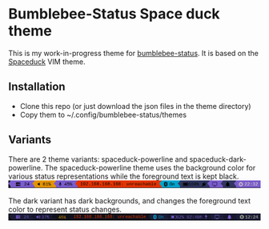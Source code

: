 # Bumblebee-Status Space duck theme

This is my work-in-progress theme for
[bumblebee-status](https://github.com/tobi-wan-kenobi/bumblebee-status/).  It is
based on the [Spaceduck](https://github.com/pineapplegiant/spaceduck) VIM theme.

## Installation
* Clone this repo (or just download the json files in the theme directory)
* Copy them to ~/.config/bumblebee-status/themes

## Variants
There are 2 theme variants:  spaceduck-powerline and spaceduck-dark-powerline.  The
spaceduck-powerline theme uses the background color for various status
representations while the foreground text is kept black.
![spaceduck-powerline example](img/spaceduck-powerline.png)

The dark variant has dark backgrounds, and changes the foreground text color to represent status
changes.
![spaceduck-dark-powerline example](img/spaceduck-dark-powerline.png)


